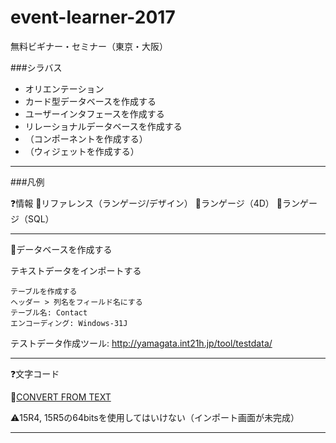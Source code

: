 # event-learner-2017
無料ビギナー・セミナー（東京・大阪）

###シラバス

* オリエンテーション
* カード型データベースを作成する
* ユーザーインタフェースを作成する	
* リレーショナルデータベースを作成する
* （コンポーネントを作成する）
* （ウィジェットを作成する）
 
---

###凡例

❓情報
📜リファレンス（ランゲージ/デザイン）
🔷ランゲージ（4D）
🔶ランゲージ（SQL）

----

🎯データベースを作成する

テキストデータをインポートする

	テーブルを作成する
	ヘッダー > 列名をフィールド名にする
	テーブル名: Contact
	エンコーディング: Windows-31J
	
テストデータ作成ツール: http://yamagata.int21h.jp/tool/testdata/

---

❓文字コード

🔷[CONVERT FROM TEXT](http://doc.4d.com/4dv15r/help/command/ja/page1011.html)

⚠️15R4, 15R5の64bitsを使用してはいけない（インポート画面が未完成）

---
